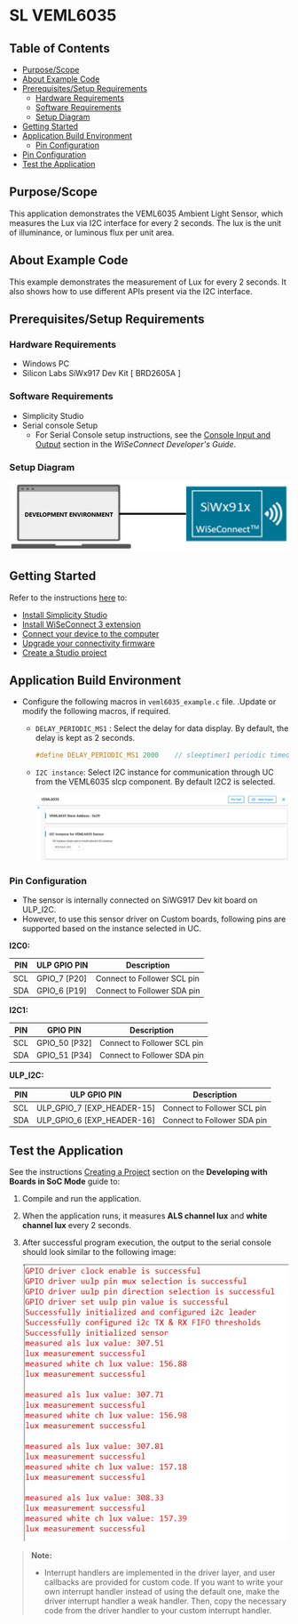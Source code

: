 # SL VEML6035

## Table of Contents

- [Purpose/Scope](#purposescope)
- [About Example Code](#about-example-code)
- [Prerequisites/Setup Requirements](#prerequisitessetup-requirements)
  - [Hardware Requirements](#hardware-requirements)
  - [Software Requirements](#software-requirements)
  - [Setup Diagram](#setup-diagram)
- [Getting Started](#getting-started)
- [Application Build Environment](#application-build-environment)
  - [Pin Configuration](#pin-configuration)
- [Pin Configuration](#pin-configuration)
- [Test the Application](#test-the-application)

## Purpose/Scope

 This application demonstrates the VEML6035 Ambient Light Sensor, which measures the Lux via I2C interface for every 2 seconds. The lux is the unit of illuminance, or luminous flux per unit area.

## About Example Code

This example demonstrates the measurement of Lux for every 2 seconds. It also shows how to use different APIs present via the I2C interface.

## Prerequisites/Setup Requirements

### Hardware Requirements

- Windows PC
- Silicon Labs SiWx917 Dev Kit [ BRD2605A ]

### Software Requirements

- Simplicity Studio
- Serial console Setup
  - For Serial Console setup instructions, see the [Console Input and Output](https://docs.silabs.com/wiseconnect/latest/wiseconnect-developers-guide-developing-for-silabs-hosts/#console-input-and-output) section in the *WiSeConnect Developer's Guide*.

### Setup Diagram

![Figure: Introduction](resources/readme/setupdiagram.png)

## Getting Started

Refer to the instructions [here](https://docs.silabs.com/wiseconnect/latest/wiseconnect-getting-started/) to:

- [Install Simplicity Studio](https://docs.silabs.com/wiseconnect/latest/wiseconnect-developers-guide-developing-for-silabs-hosts/#install-simplicity-studio)
- [Install WiSeConnect 3 extension](https://docs.silabs.com/wiseconnect/latest/wiseconnect-developers-guide-developing-for-silabs-hosts/#install-the-wi-se-connect-3-extension)
- [Connect your device to the computer](https://docs.silabs.com/wiseconnect/latest/wiseconnect-developers-guide-developing-for-silabs-hosts/#connect-si-wx91x-to-computer)
- [Upgrade your connectivity firmware](https://docs.silabs.com/wiseconnect/latest/wiseconnect-developers-guide-developing-for-silabs-hosts/#update-si-wx91x-connectivity-firmware)
- [Create a Studio project](https://docs.silabs.com/wiseconnect/latest/wiseconnect-developers-guide-developing-for-silabs-hosts/#create-a-project)

## Application Build Environment

- Configure the following macros in `veml6035_example.c` file. .Update or  modify the following macros, if required.

  - `DELAY_PERIODIC_MS1` : Select the delay for data display. By default, the delay is kept as 2 seconds.

    ```C
    #define DELAY_PERIODIC_MS1 2000    // sleeptimer1 periodic timeout in ms
    ```

  - `I2C instance`: Select I2C instance for communication through UC from the VEML6035 slcp component. By default I2C2 is selected.

    ![Figure: Veml6035 UC](resources/uc_screen/veml6035_uc_screen.png)

### Pin Configuration

- The sensor is internally connected on SiWG917 Dev kit board on ULP_I2C.
- However, to use this sensor driver on Custom boards, following pins are supported based on the instance selected in UC.

**I2C0:**

| PIN |  ULP GPIO PIN       |        Description          |
| --- | ------------------- | --------------------------- |
| SCL |  GPIO_7 [P20]       | Connect to Follower SCL pin |
| SDA |  GPIO_6 [P19]       | Connect to Follower SDA pin |

**I2C1:**

| PIN |     GPIO PIN        |      Description            |
| --- | ------------------- | --------------------------- |
| SCL |   GPIO_50 [P32]     | Connect to Follower SCL pin |
| SDA |   GPIO_51 [P34]     | Connect to Follower SDA pin |

**ULP_I2C:**

| PIN |        ULP GPIO PIN        |      Description            |
| --- | -------------------------- | --------------------------- |
| SCL | ULP_GPIO_7 [EXP_HEADER-15] | Connect to Follower SCL pin |
| SDA | ULP_GPIO_6 [EXP_HEADER-16] | Connect to Follower SDA pin |

## Test the Application

See the instructions [Creating a Project](https://docs.silabs.com/wiseconnect/latest/wiseconnect-developers-guide-developing-for-silabs-hosts/#create-a-project) section on the **Developing with Boards in SoC Mode** guide to:

1. Compile and run the application.
2. When the application runs, it measures **ALS channel lux** and **white channel lux** every 2 seconds.
3. After successful program execution, the output to the serial console should look similar to the following image:

   ![Figure: Introduction](resources/readme/console_output_veml6035.png)

> **Note:**
>
> - Interrupt handlers are implemented in the driver layer, and user callbacks are provided for custom code. If you want to write your own interrupt handler instead of using the default one, make the driver interrupt handler a weak handler. Then, copy the necessary code from the driver handler to your custom interrupt handler.
